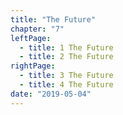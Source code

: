```yaml
---
title: "The Future"
chapter: "7"
leftPage:
  - title: 1 The Future
  - title: 2 The Future
rightPage:
  - title: 3 The Future
  - title: 4 The Future
date: "2019-05-04"
---
```

